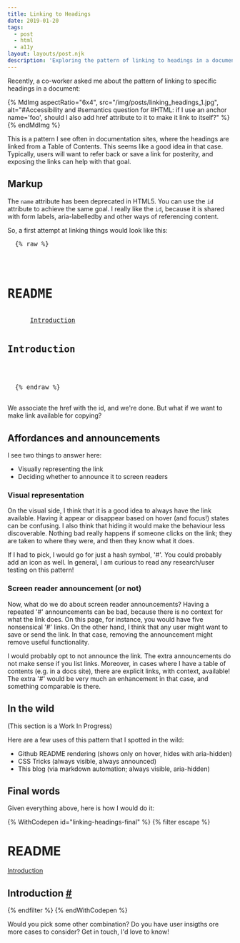 ```yaml
---
title: Linking to Headings
date: 2019-01-20
tags:
  - post
  - html
  - a11y
layout: layouts/post.njk
description: 'Exploring the pattern of linking to headings in a document.'
---
```


Recently, a co-worker asked me about the pattern of linking to specific headings in a document:

{% MdImg
  aspectRatio="6x4",
  src="/img/posts/linking_headings_1.jpg",
  alt="#Accessibility and #semantics question for #HTML: if I use an anchor name='foo', should I also add href attribute to it to make it link to itself?"
%}{% endMdImg %}

This is a pattern I see often in documentation sites, where the headings are linked from a Table of Contents. This seems like a good idea in that case. Typically, users will want to refer back or save a link for posterity, and exposing the links can help with that goal.

## Markup

The `name` attribute has been deprecated in HTML5. You can use the `id` attribute to achieve the same goal. I really like the `id`, because it is shared with form labels, aria-labelledby and other ways of referencing content.

So, a first attempt at linking things would look like this:

<div 
  class="codepen"
  data-prefill 
  data-height="400" 
  data-default-tab="html,result" 
>
  <pre data-lang="html">
  {% raw %}
    <div class="module">
      <h1>README</h1>
      <a href="#introduction">Introduction</a>
      <h2 id="introduction">Introduction</h2>
    </div>
  {% endraw %}
  </pre>
</div>
<script async src="https://static.codepen.io/assets/embed/ei.js"></script>

We associate the href with the id, and we're done.
But what if we want to make link available for copying?

## Affordances and announcements

I see two things to answer here:

- Visually representing the link
- Deciding whether to announce it to screen readers

### Visual representation

On the visual side, I think that it is a good idea to always have the link available. Having it appear or disappear based on hover (and focus!) states can be confusing. I also think that hiding it would make the behaviour less discoverable. Nothing bad really happens if someone clicks on the link; they are taken to where they were, and then they know what it does.

If I had to pick, I would go for just a hash symbol, '#'. You could probably add an icon as well. In general, I am curious to read any research/user testing on this pattern!

### Screen reader announcement (or not)

Now, what do we do about screen reader announcements? Having a repeated '#' announcements can be bad, because there is no context for what the link does. On this page, for instance, you would have five nonsensical '#' links. On the other hand, I think that any user might want to save or send the link. In that case, removing the announcement might remove useful functionality.

I would probably opt to not announce the link. The extra announcements do not make sense if you list links. Moreover, in cases where I have a table of contents (e.g. in a docs site), there are explicit links, with context, available! The extra '#' would be very much an enhancement in that case, and something comparable is there.

## In the wild

(This section is a Work In Progress)

Here are a few uses of this pattern that I spotted in the wild:

- Github README rendering (shows only on hover, hides with aria-hidden)
- CSS Tricks (always visible, always announced)
- This blog (via markdown automation; always visible, aria-hidden)

## Final words

Given everything above, here is how I would do it:

{% WithCodepen id="linking-headings-final" %}
{% filter escape %}

<div>
  <h1>README</h1>
  <a href="#introduction">Introduction</a>
  <h2 id="introduction">
    Introduction <a href="#introduction" aria-hidden="true">#</a>
  </h2>
</div>
{% endfilter %}
{% endWithCodepen %}

Would you pick some other combination? Do you have user insigths ore more cases to consider? Get in touch, I'd love to know!
